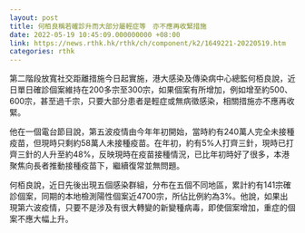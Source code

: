 ```yaml
---
layout: post
title: 何栢良稱若確診升而大部分屬輕症等　亦不應再收緊措施
date: 2022-05-19 10:45:09.000000000 +08:00
link: https://news.rthk.hk/rthk/ch/component/k2/1649221-20220519.htm
categories: rthk
---
```


第二階段放寬社交距離措施今日起實施，港大感染及傳染病中心總監何栢良說，近日單日確診個案維持在200多宗至300宗，如果個案有所增加，例如增至約500、600宗，甚至過千宗，只要大部分患者是輕症或無病徵感染，相關措施亦不應再收緊。

他在一個電台節目說，第五波疫情由今年年初開始，當時約有240萬人完全未接種疫苗，但現時只剩約58萬人未接種疫苗。在年初，約有5%人打齊三針，現時已打齊三針的人升至約48%，反映現時在疫苗接種情況，已比年初時好了很多，本港聚焦向長者推動接種疫苗下，繼續復常並無問題。

何栢良說，近日先後出現五個感染群組，分布在五個不同地區，累計約有141宗確診個案，同期的本地檢測陽性個案近4700宗，所佔比例約為3%。他說，如果出現第六波疫情，只要不是涉及有很大轉變的新變種病毒，即使個案增加，重症的個案不應大幅上升。
